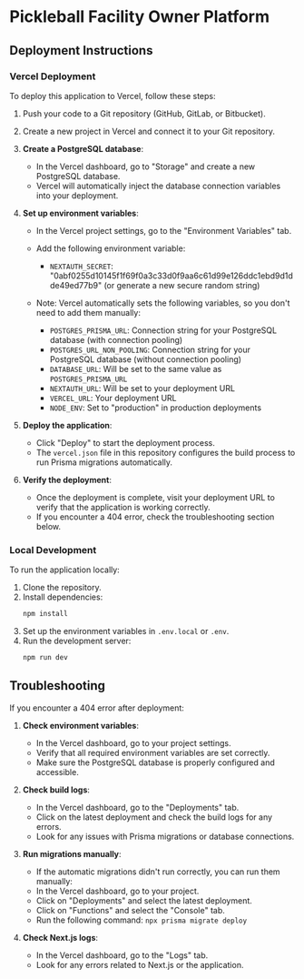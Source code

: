 # Pickleball Facility Owner Platform

## Deployment Instructions

### Vercel Deployment

To deploy this application to Vercel, follow these steps:

1. Push your code to a Git repository (GitHub, GitLab, or Bitbucket).
2. Create a new project in Vercel and connect it to your Git repository.
3. **Create a PostgreSQL database**:
   - In the Vercel dashboard, go to "Storage" and create a new PostgreSQL database.
   - Vercel will automatically inject the database connection variables into your deployment.

4. **Set up environment variables**:
   - In the Vercel project settings, go to the "Environment Variables" tab.
   - Add the following environment variable:
     - `NEXTAUTH_SECRET`: "0abf0255d10145f1f69f0a3c33d0f9aa6c61d99e126ddc1ebd9d1dde49ed77b9" (or generate a new secure random string)
   
   - Note: Vercel automatically sets the following variables, so you don't need to add them manually:
     - `POSTGRES_PRISMA_URL`: Connection string for your PostgreSQL database (with connection pooling)
     - `POSTGRES_URL_NON_POOLING`: Connection string for your PostgreSQL database (without connection pooling)
     - `DATABASE_URL`: Will be set to the same value as `POSTGRES_PRISMA_URL`
     - `NEXTAUTH_URL`: Will be set to your deployment URL
     - `VERCEL_URL`: Your deployment URL
     - `NODE_ENV`: Set to "production" in production deployments

5. **Deploy the application**:
   - Click "Deploy" to start the deployment process.
   - The `vercel.json` file in this repository configures the build process to run Prisma migrations automatically.

6. **Verify the deployment**:
   - Once the deployment is complete, visit your deployment URL to verify that the application is working correctly.
   - If you encounter a 404 error, check the troubleshooting section below.

### Local Development

To run the application locally:

1. Clone the repository.
2. Install dependencies:
   ```bash
   npm install
   ```
3. Set up the environment variables in `.env.local` or `.env`.
4. Run the development server:
   ```bash
   npm run dev
   ```

## Troubleshooting

If you encounter a 404 error after deployment:

1. **Check environment variables**:
   - In the Vercel dashboard, go to your project settings.
   - Verify that all required environment variables are set correctly.
   - Make sure the PostgreSQL database is properly configured and accessible.

2. **Check build logs**:
   - In the Vercel dashboard, go to the "Deployments" tab.
   - Click on the latest deployment and check the build logs for any errors.
   - Look for any issues with Prisma migrations or database connections.

3. **Run migrations manually**:
   - If the automatic migrations didn't run correctly, you can run them manually:
   - In the Vercel dashboard, go to your project.
   - Click on "Deployments" and select the latest deployment.
   - Click on "Functions" and select the "Console" tab.
   - Run the following command: `npx prisma migrate deploy`

4. **Check Next.js logs**:
   - In the Vercel dashboard, go to the "Logs" tab.
   - Look for any errors related to Next.js or the application.
